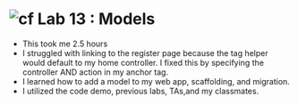 ![cf](http://i.imgur.com/7v5ASc8.png) Lab 13 : Models
=====================================
- This took me 2.5 hours
- I struggled with linking to the register page because the tag helper would default to my home controller. I fixed this by specifying the controller AND action in my anchor tag.
- I learned how to add a model to my web app, scaffolding, and migration.
- I utilized the code demo, previous labs, TAs,and my classmates.